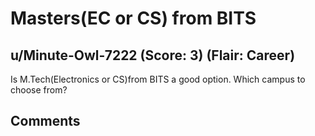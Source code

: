 # Masters(EC or CS) from BITS
## u/Minute-Owl-7222 (Score: 3) (Flair: Career)
Is M.Tech(Electronics or CS)from BITS a good option. Which campus to choose from?


## Comments



